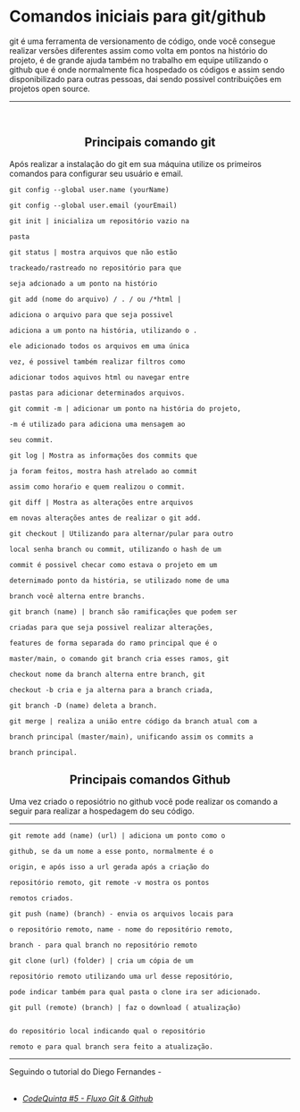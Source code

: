 # Comandos iniciais para git/github

git é uma ferramenta de versionamento de código, onde você consegue realizar versões diferentes assim como volta em pontos na histório do projeto, é de grande ajuda também no trabalho em equipe utilizando o github que é onde normalmente fica hospedado os códigos e assim sendo disponibilizado para outras pessoas, dai sendo possivel contribuições em projetos open source.

<hr> <br>

## <center> Principais comando git </center>

Após realizar a instalação do git em sua máquina utilize os primeiros comandos para configurar seu usuário e email.

```
git config --global user.name (yourName)

git config --global user.email (yourEmail)

```

```
git init | inicializa um repositório vazio na

pasta
```

```
git status | mostra arquivos que não estão

trackeado/rastreado no repositório para que

seja adcionado a um ponto na histório
```

```
git add (nome do arquivo) / . / ou /*html |

adiciona o arquivo para que seja possivel

adiciona a um ponto na história, utilizando o .

ele adicionado todos os arquivos em uma única

vez, é possivel também realizar filtros como

adicionar todos aquivos html ou navegar entre

pastas para adicionar determinados arquivos.
```

```
git commit -m | adicionar um ponto na história do projeto,

-m é utilizado para adiciona uma mensagem ao

seu commit.
```

```
git log | Mostra as informações dos commits que

ja foram feitos, mostra hash atrelado ao commit

assim como horaŕio e quem realizou o commit.
```

```
git diff | Mostra as alterações entre arquivos

em novas alterações antes de realizar o git add.
```

```
git checkout | Utilizando para alternar/pular para outro

local senha branch ou commit, utilizando o hash de um

commit é possivel checar como estava o projeto em um

deternimado ponto da história, se utilizado nome de uma

branch você alterna entre branchs.

```

```
git branch (name) | branch são ramificações que podem ser

criadas para que seja possivel realizar alterações,

features de forma separada do ramo principal que é o

master/main, o comando git branch cria esses ramos, git

checkout nome da branch alterna entre branch, git

checkout -b cria e ja alterna para a branch criada,

git branch -D (name) deleta a branch.
```

```
git merge | realiza a união entre código da branch atual com a

branch principal (master/main), unificando assim os commits a

branch principal.
```

## <center> Principais comandos Github </center>

Uma vez criado o reposiótrio no github você pode realizar os comando a seguir para realizar a hospedagem do seu código.

<hr>

```
git remote add (name) (url) | adiciona um ponto como o

github, se da um nome a esse ponto, normalmente é o

origin, e após isso a url gerada após a criação do

repositório remoto, git remote -v mostra os pontos

remotos criados.
```

```
git push (name) (branch) - envia os arquivos locais para

o repositório remoto, name - nome do repositório remoto,

branch - para qual branch no repositório remoto
```

```
git clone (url) (folder) | cria um cópia de um

repositório remoto utilizando uma url desse repositório,

pode indicar também para qual pasta o clone ira ser adicionado.
```

```
git pull (remote) (branch) | faz o download ( atualização)


do repositório local indicando qual o repositório

remoto e para qual branch sera feito a atualização.
```

<hr>
Seguindo o tutorial do Diego Fernandes -
<br> <br>

- [_CodeQuinta #5 - Fluxo Git & Github_](https://www.youtube.com/watch?v=2T2l2rGRzXs&list=PL85ITvJ7FLoh-1TFRDe7bHzAWY4DlIRtk&index=2&ab_channel=Rocketseat)
